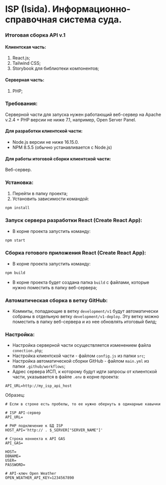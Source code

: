 # ISP (Isida). Информационно-справочная система суда.

### Итоговая сборка API v.1

#### Клиентская часть:

1. React.js;
2. Tailwind CSS;
3. Storybook для библиотеки компонентов;

#### Серверная часть:

1. PHP;

### Требования:

Серверной части для запуска нужен работающий веб-сервер на Apache v.2.4 + PHP версии не ниже 7.1, например, Open Server
Panel.

#### Для разработки клиентской части:

* Node.js версии не ниже 16.15.0.
* NPM 8.5.5 (обычно устанавливается с Node.js)

#### Для работы итоговой сборки клиентской части:

Веб-сервер.

### Установка:

1. Перейти в папку проекта;
2. Установить зависимости командой:

```bash
npm install
```

### Запуск сервера разработки React (Create React App):

* В корне проекта запустить команду:

```bash
npm start
```

### Сборка готового приложения React (Create React App):

* В корне проекта запустить команду:

```bash
npm build
```

* В корне проекта будет создана папка `build` с файлами, которые нужно поместить в папку веб-сервера;

### Автоматическая сборка в ветку GitHub:

* Коммиты, попадающие в ветку `development/v1` будут автоматически собраны в отдельную ветку `development/v1-deploy`.
  Эту
  ветку можно поместить в папку веб-сервера и из нее обновлять итоговый билд;

### Настройка:

* Настройка серверной части осуществляется изменением файла `conection.php`;
* Настройка клиентской части - файлом `config.js` из папки `src`;
* Настройка автоматической сборки GitHub - файлом `main.yml` из папки `.github/workflows`;
* Адрес сервера ИСП, к которому будут идти запросы от клиентской части, указывается в файле `.env` в корне проекта:

```dotenv
API_URL=http://my_isp_api_host
```

Образец:

```dotenv
# Если в строке есть пробелы, то ее нужно обернуть в одинарные кавычки

# ISP API-сервер
API_URL=

# PHP подключение к БД ISP
HOST_API='http:// . $_SERVER["SERVER_NAME"]'

# Строка коннекта к API GAS
API_GAS=

HOST=
DBNAME=
USER=
PASSWORD=

# API-ключ Open Weather
OPEN_WEATHER_API_KEY=1234567890
```